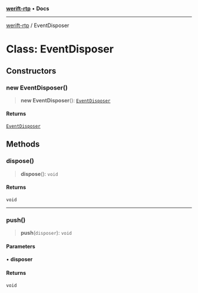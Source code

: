 [**werift-rtp**](../README.md) • **Docs**

***

[werift-rtp](../globals.md) / EventDisposer

# Class: EventDisposer

## Constructors

### new EventDisposer()

> **new EventDisposer**(): [`EventDisposer`](EventDisposer.md)

#### Returns

[`EventDisposer`](EventDisposer.md)

## Methods

### dispose()

> **dispose**(): `void`

#### Returns

`void`

***

### push()

> **push**(`disposer`): `void`

#### Parameters

• **disposer**

#### Returns

`void`
